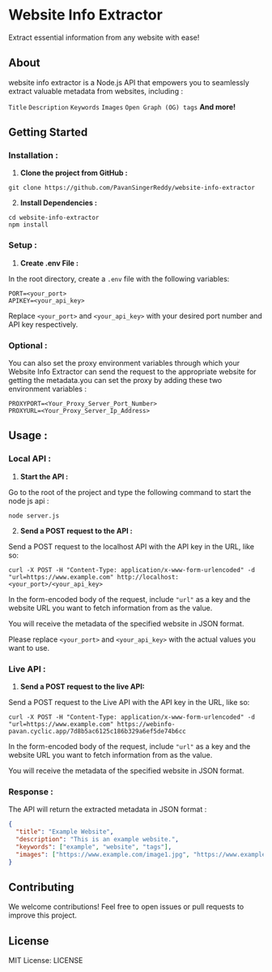 # Website Info Extractor

Extract essential information from any website with ease!

## About

website info extractor is a Node.js API that empowers you to seamlessly extract valuable metadata from websites, including :

`Title`
`Description`
`Keywords`
`Images`
`Open Graph (OG) tags`
**And more!**
## Getting Started

### Installation : 

1. **Clone the project from GitHub :**

```
git clone https://github.com/PavanSingerReddy/website-info-extractor
```

2. **Install Dependencies :**


```
cd website-info-extractor
npm install
```

### Setup : 

1. **Create .env File :**

In the root directory, create a `.env` file with the following variables:

```
PORT=<your_port> 
APIKEY=<your_api_key>
```

Replace `<your_port>` and `<your_api_key>` with your desired port number and API key respectively.


### Optional : 

You can also set the proxy environment variables through which your Website Info Extractor can send the request to the appropriate website for getting the metadata.you can set the proxy by adding these two environment variables : 

```
PROXYPORT=<Your_Proxy_Server_Port_Number>
PROXYURL=<Your_Proxy_Server_Ip_Address>
```


## Usage : 

### Local API :

1. **Start the API :**

Go to the root of the project and type the following command to start the node js api :

```
node server.js
```


2. **Send a POST request to the API :**

Send a POST request to the localhost API with the API key in the URL, like so:

```
curl -X POST -H "Content-Type: application/x-www-form-urlencoded" -d "url=https://www.example.com" http://localhost:<your_port>/<your_api_key>
```
In the form-encoded body of the request, include `"url"` as a key and the website URL you want to fetch information from as the value.

You will receive the metadata of the specified website in JSON format.



Please replace `<your_port>` and `<your_api_key>` with the actual values you want to use.


### Live API :

1. **Send a POST request to the live API:**

Send a POST request to the Live API with the API key in the URL, like so:

```
curl -X POST -H "Content-Type: application/x-www-form-urlencoded" -d "url=https://www.example.com" https://webinfo-pavan.cyclic.app/7d8b5ac6125c186b329a6ef5de74b6cc
```

In the form-encoded body of the request, include `"url"` as a key and the website URL you want to fetch information from as the value.

You will receive the metadata of the specified website in JSON format.


### Response : 

The API will return the extracted metadata in JSON format :

```json
{
  "title": "Example Website",
  "description": "This is an example website.",
  "keywords": ["example", "website", "tags"],
  "images": ["https://www.example.com/image1.jpg", "https://www.example.com/image2.jpg"]
}
```

## Contributing

We welcome contributions! Feel free to open issues or pull requests to improve this project.

## License

MIT License: LICENSE